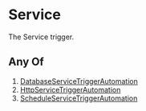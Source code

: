 # Service

The Service trigger.

## Any Of

1. [DatabaseServiceTriggerAutomation](/docs/automation/trigger/service/database)
2. [HttpServiceTriggerAutomation](/docs/automation/trigger/service/http)
3. [ScheduleServiceTriggerAutomation](/docs/automation/trigger/service/schedule)

